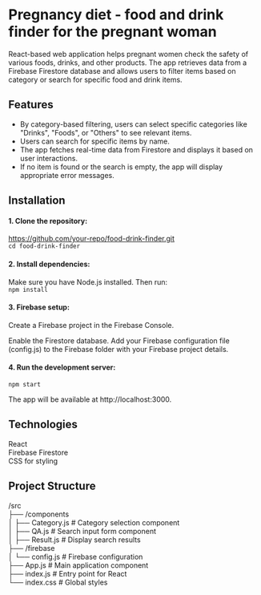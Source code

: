 # Pregnancy diet - food and drink finder for the pregnant woman
React-based web application helps pregnant women check the safety of various foods, drinks, and other products. 
The app retrieves data from a Firebase Firestore database and allows users to filter items based on category or search for specific food and drink items.

## Features
* By category-based filtering, users can select specific categories like "Drinks", "Foods", or "Others" to see relevant items.
* Users can search for specific items by name.
* The app fetches real-time data from Firestore and displays it based on user interactions.
* If no item is found or the search is empty, the app will display appropriate error messages.
  
## Installation
#### 1. Clone the repository:
https://github.com/your-repo/food-drink-finder.git<br>
`cd food-drink-finder`

#### 2. Install dependencies: 
Make sure you have Node.js installed. Then run:<br>
`npm install`

#### 3. Firebase setup:
Create a Firebase project in the Firebase Console.

Enable the Firestore database. 
Add your Firebase configuration file (config.js) to the Firebase folder with your Firebase project details.

#### 4. Run the development server: 
`npm start`

The app will be available at http://localhost:3000.

## Technologies
React<br>
Firebase Firestore<br>
CSS for styling

## Project Structure
/src<br>
  ├── /components<br>
  │   ├── Category.js      # Category selection component<br>
  │   ├── QA.js            # Search input form component<br>
  │   ├── Result.js        # Display search results<br>
  ├── /firebase<br>
  │   └── config.js        # Firebase configuration<br>
  ├── App.js               # Main application component<br>
  ├── index.js             # Entry point for React<br>
  └── index.css            # Global styles
